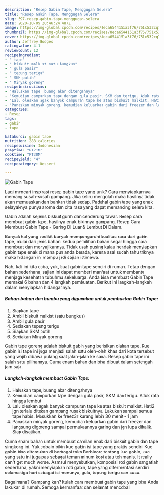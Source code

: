 ```yaml
---
description: "Resep Gabin Tape, Menggugah Selera"
title: "Resep Gabin Tape, Menggugah Selera"
slug: 597-resep-gabin-tape-menggugah-selera
date: 2020-10-09T20:46:24.487Z
image: https://img-global.cpcdn.com/recipes/8eca6544151a3f76/751x532cq70/gabin-tape-foto-resep-utama.jpg
thumbnail: https://img-global.cpcdn.com/recipes/8eca6544151a3f76/751x532cq70/gabin-tape-foto-resep-utama.jpg
cover: https://img-global.cpcdn.com/recipes/8eca6544151a3f76/751x532cq70/gabin-tape-foto-resep-utama.jpg
author: Jeffrey Hodges
ratingvalue: 4.1
reviewcount: 12
recipeingredient:
- " tape"
- " biskuit malkist satu bungkus"
- " gula pasir"
- " tepung terigu"
- " SKM putih"
- " Minyak goreng"
recipeinstructions:
- "Haluskan tape, buang akar ditengahnya"
- "Kemudian campurkan tape dengan gula pasir, SKM dan terigu. Aduk rata hingga lembut"
- "Lalu oleskan agak banyak campuran tape ke atas biskuit malkist. Hati2 jgn terlalu ditekan gampang rusak biskuitnya. Lakukan sampai semua tape habis. Masukkan ke freez3r kurang lebih 30 menit - 1 jam"
- "Panaskan minyak goreng, kemudian keluarkan gabin dari freezer dan langsung digoreng sampai permukaannya garing dan jgn lupa dibalik. Siap disajikan."
categories:
- Resep
tags:
- gabin
- tape

katakunci: gabin tape 
nutrition: 288 calories
recipecuisine: Indonesian
preptime: "PT21M"
cooktime: "PT30M"
recipeyield: "4"
recipecategory: Dessert

---
```



![Gabin Tape](https://img-global.cpcdn.com/recipes/8eca6544151a3f76/751x532cq70/gabin-tape-foto-resep-utama.jpg)

Lagi mencari inspirasi resep gabin tape yang unik? Cara menyiapkannya memang susah-susah gampang. Jika keliru mengolah maka hasilnya tidak akan memuaskan dan bahkan tidak sedap. Padahal gabin tape yang enak selayaknya punya aroma dan cita rasa yang dapat memancing selera kita.

Gabin adalah sejenis biskuit gurih dan cenderung tawar. Resep cara membuat gabin tape, hasilnya enak bikinnya gampang. Resep Cara Membuat Gabin Tape - Garing Di Luar &amp; Lembut Di Dalam.

Banyak hal yang sedikit banyak mempengaruhi kualitas rasa dari gabin tape, mulai dari jenis bahan, kedua pemilihan bahan segar hingga cara membuat dan menyajikannya. Tidak usah pusing kalau hendak menyiapkan gabin tape enak di mana pun anda berada, karena asal sudah tahu triknya maka hidangan ini mampu jadi sajian istimewa.


Nah, kali ini kita coba, yuk, buat gabin tape sendiri di rumah. Tetap dengan bahan sederhana, sajian ini dapat memberi manfaat untuk membantu menjaga kesehatan tubuhmu sekeluarga. Anda bisa membuat Gabin Tape memakai 6 bahan dan 4 langkah pembuatan. Berikut ini langkah-langkah dalam menyiapkan hidangannya.

<!--inarticleads1-->

##### Bahan-bahan dan bumbu yang digunakan untuk pembuatan Gabin Tape:

1. Siapkan  tape
1. Ambil  biskuit malkist (satu bungkus)
1. Ambil  gula pasir
1. Sediakan  tepung terigu
1. Siapkan  SKM putih
1. Sediakan  Minyak goreng


Gabin tape goreng adalah biskuit gabin yang berisikan olahan tape. Kue gabin isi tape ini juga menjadi salah satu oleh-oleh khas dari kota tersebut yang wajib dibawa pulang saat jalan-jalan ke sana. Resep gabin tape ini salah satu pilihannya. Cuma enam bahan dan bisa dibuat dalam setengah jam saja. 

<!--inarticleads2-->

##### Langkah-langkah membuat Gabin Tape:

1. Haluskan tape, buang akar ditengahnya
1. Kemudian campurkan tape dengan gula pasir, SKM dan terigu. Aduk rata hingga lembut
1. Lalu oleskan agak banyak campuran tape ke atas biskuit malkist. Hati2 jgn terlalu ditekan gampang rusak biskuitnya. Lakukan sampai semua tape habis. Masukkan ke freez3r kurang lebih 30 menit - 1 jam
1. Panaskan minyak goreng, kemudian keluarkan gabin dari freezer dan langsung digoreng sampai permukaannya garing dan jgn lupa dibalik. Siap disajikan.


Cuma enam bahan untuk membuat camilan enak dari biskuit gabin dan tape singkong ini. Yuk cobain bikin kue gabin isi tape yang praktis sendiri. Kue gabin bisa ditemukan di berbagai toko Berbicara tentang kue gabin, kue yang satu ini juga pas sebagai teman minum kopi atau teh manis. It really can&#39;t get much worse. Asmaul menyebutkan, komposisi roti gabin sangatlah sederhana, yakni menyiapkan roti gabin, tape yang difermentasi sendiri selama tiga hari sebagai isi menunya, gula, tepung terigu dan susu. 

Bagaimana? Gampang kan? Itulah cara membuat gabin tape yang bisa Anda lakukan di rumah. Semoga bermanfaat dan selamat mencoba!
